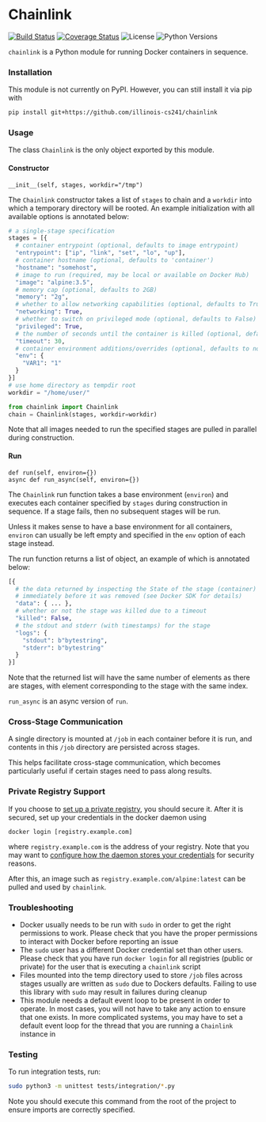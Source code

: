 # Chainlink
[![Build Status](https://travis-ci.com/illinois-cs241/chainlink.svg?branch=master)](https://travis-ci.com/illinois-cs241/chainlink)
[![Coverage Status](https://coveralls.io/repos/github/illinois-cs241/chainlink/badge.svg?branch=master)](https://coveralls.io/github/illinois-cs241/chainlink?branch=master)
![License](https://img.shields.io/badge/license-NCSA%2FIllinois-blue.svg)
![Python Versions](https://img.shields.io/badge/python-3.5%2B-blue.svg)

`chainlink` is a Python module for running Docker containers in sequence.

### Installation

This module is not currently on PyPI. However, you can still install it via pip with

```sh
pip install git+https://github.com/illinois-cs241/chainlink
```

### Usage

The class `Chainlink` is the only object exported by this module.

#### Constructor

```
__init__(self, stages, workdir="/tmp")
```

The `Chainlink` constructor takes a list of `stages` to chain and a `workdir` into which a temporary directory will be rooted. An example initialization with all available options is annotated below:

```python
# a single-stage specification
stages = [{
  # container entrypoint (optional, defaults to image entrypoint)
  "entrypoint": ["ip", "link", "set", "lo", "up"],
  # container hostname (optional, defaults to 'container')
  "hostname": "somehost",
  # image to run (required, may be local or available on Docker Hub)
  "image": "alpine:3.5",
  # memory cap (optional, defaults to 2GB)
  "memory": "2g",
  # whether to allow networking capabilities (optional, defaults to True)
  "networking": True,
  # whether to switch on privileged mode (optional, defaults to False)
  "privileged": True,
  # the number of seconds until the container is killed (optional, defaults to 30)
  "timeout": 30,
  # container environment additions/overrides (optional, defaults to none)
  "env": {
    "VAR1": "1"
  }
}]
# use home directory as tempdir root
workdir = "/home/user/"

from chainlink import Chainlink
chain = Chainlink(stages, workdir=workdir)
```

Note that all images needed to run the specified stages are pulled in parallel during construction. 

#### Run

```
def run(self, environ={})
async def run_async(self, environ={})
```

The `Chainlink` run function takes a base environment (`environ`) and executes each container specified by `stages` during construction in sequence. If a stage fails, then no subsequent stages will be run.

Unless it makes sense to have a base environment for all containers, `environ` can usually be left empty and specified in the `env` option of each stage instead.

The run function returns a list of object, an example of which is annotated below:

```python
[{
  # the data returned by inspecting the State of the stage (container)
  # immediately before it was removed (see Docker SDK for details)
  "data": { ... },
  # whether or not the stage was killed due to a timeout
  "killed": False,
  # the stdout and stderr (with timestamps) for the stage
  "logs": {
    "stdout": b"bytestring",
    "stderr": b"bytestring"
  }
}]
```

Note that the returned list will have the same number of elements as there are stages, with element corresponding to the stage with the same index.

`run_async` is an async version of `run`.

### Cross-Stage Communication

A single directory is mounted at `/job` in each container before it is run, and contents in this `/job` directory are persisted across stages.

This helps facilitate cross-stage communication, which becomes particularly useful if certain stages need to pass along results.

### Private Registry Support

If you choose to [set up a private registry](https://docs.docker.com/registry/deploying/), you should secure it. After it is secured, set up your credentials in the docker daemon using 

```shell
docker login [registry.example.com]
``` 

where `registry.example.com` is the address of your registry. Note that you may want to [configure how the daemon stores your credentials](https://docs.docker.com/engine/reference/commandline/login/#credentials-store) for security reasons.

After this, an image such as `registry.example.com/alpine:latest` can be pulled and used by `chainlink`.

### Troubleshooting

- Docker usually needs to be run with `sudo` in order to get the right permissions to work. Please check that you have the proper permissions to interact with Docker before reporting an issue
- The `sudo` user has a different Docker credential set than other users. Please check that you have run `docker login` for all registries (public or private) for the user that is executing a `chainlink` script
- Files mounted into the temp directory used to store `/job` files across stages usually are written as `sudo` due to Dockers defaults. Failing to use this library with `sudo` may result in failures during cleanup
- This module needs a default event loop to be present in order to operate. In most cases, you will not have to take any action to ensure that one exists. In more complicated systems, you may have to set a default event loop for the thread that you are running a `Chainlink` instance in

### Testing

To run integration tests, run:

```sh
sudo python3 -m unittest tests/integration/*.py
```

Note you should execute this command from the root of the project to ensure imports are correctly specified.

